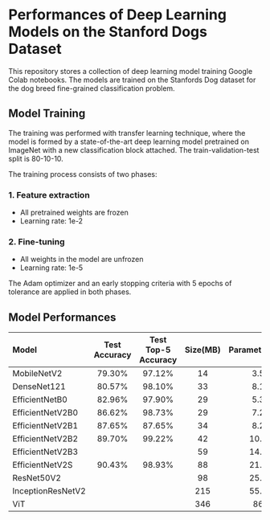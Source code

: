 # Performances of Deep Learning Models on the Stanford Dogs Dataset

This repository stores a collection of deep learning model training Google Colab notebooks. The models are trained on the Stanfords Dog dataset for the dog breed fine-grained classification problem.

## Model Training
The training was performed with transfer learning technique, where the model is formed by a state-of-the-art deep learning model pretrained on ImageNet with a new classification block attached. The train-validation-test split is 80-10-10.

The training process consists of two phases: 
### 1. Feature extraction
* All pretrained weights are frozen
* Learning rate: 1e-2

### 2. Fine-tuning
* All weights in the model are unfrozen
* Learning rate: 1e-5

The Adam optimizer and an early stopping criteria with 5 epochs of tolerance are applied in both phases.

## Model Performances
|Model|Test Accuracy|Test Top-5 Accuracy|Size(MB)|Parameters(M)|
|:---   | :---: |:---: |:---: |:---: |
|MobileNetV2|79.30%|97.12%|14|3.5|
|DenseNet121|80.57%|98.10%|33|8.1|
|EfficientNetB0|82.96%|97.90%|29|5.3|
|EfficientNetV2B0|86.62%|98.73%|29|7.2|
|EfficientNetV2B1|87.65%|87.65%|34|8.2|
|EfficientNetV2B2|89.70%|99.22%|42|10.2|
|EfficientNetV2B3|||59|14.5|
|EfficientNetV2S|90.43%|98.93%|88|21.6|
|ResNet50V2|||98|25.6|
|InceptionResNetV2|||215|55.9|
|ViT|||346|86|
